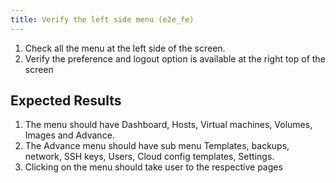 ```yaml
---
title: Verify the left side menu (e2e_fe)
---
```

1. Check all the menu at the left side of the screen.
1. Verify the preference and logout option is available at the right top of the screen

## Expected Results
1. The menu should have Dashboard, Hosts, Virtual machines, Volumes, Images and Advance.
1. The Advance menu should have sub menu Templates, backups, network, SSH  keys, Users, Cloud config templates, Settings.
1. Clicking on the menu should take user to the respective pages